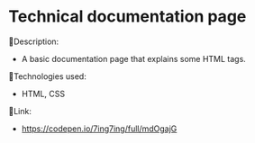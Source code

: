 # Technical documentation page

:page_facing_up:Description:

- A basic documentation page that explains some HTML tags.

:wrench:Technologies used:

- HTML, CSS



:link:Link:
- https://codepen.io/7ing7ing/full/mdOgajG
